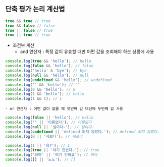 ## 단축 평가 논리 계산법

```JavaScript
true && true // true
true && false // false
true || false // true
true || true // true
```

- 조건부 계산
    - and 연산자 : 특정 값이 유효할 때만 어떤 값을 조회해야 하는 상황에 사용
```JavaScript
console.log(true && 'hello'); // hello
console.log(false && 'hello'); // false
console.log('hello' & 'bye'); // bye
console.log(null && 'hello'); // null
console.log(undefined && 'hello'); // undefined
console.log('' && 'hello'); // ""
console.log(0 && 'hello'); // 0
console.log(1 && 'hello'); // hello
console.log(1 && 1); // 1
```

    - or 연산자 : 어떤 값이 없을 때 첫번째 값 대신에 두번째 값 사용
```JavaScript
console.log(false || 'hello'); // hello
console.log('' || '이름없다'); // 이름없다
console.log(null || '널이다~'); // 널이다~
console.log(undefined || 'defined 되지 않았다.'); // defined 되지 않았다.
console.log(0 || '제로다'); // 제로다

console.log(1 || '음?'); // 1
console.log(true || '여기 안본다.'); // true
console.log('와아' || '여기 안봐요'); // 와아
console.log([] || '노노'); // []
```